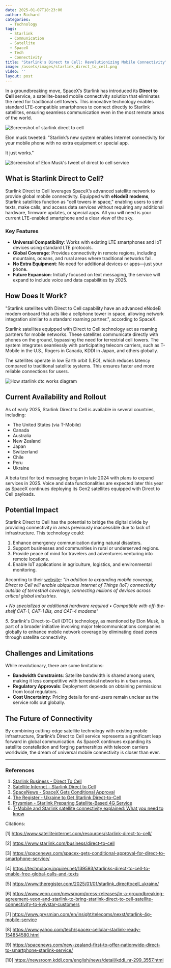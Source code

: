 ```yaml
---
date: 2025-01-07T18:23:00
author: Richard
categories:
  - Technology
tags:
  - Starlink
  - Communication
  - Satellite
  - SpaceX
  - Tech
  - Connectivity
title: "Starlink's Direct to Cell: Revolutionizing Mobile Connectivity"
image: /assets/images/starlink_direct_to_cell.png
video: ''
layout: post
---
```

In a groundbreaking move, SpaceX’s Starlink has introduced its **Direct to Cell** service, a satellite-based mobile connectivity solution that eliminates the need for traditional cell towers. This innovative technology enables standard LTE-compatible smartphones to connect directly to Starlink satellites, ensuring seamless communication even in the most remote areas of the world.

![Screenshot of starlink direct to cell](/RDjarbeng/assets/images/starlink_direct_to_cell.png "Starlink direct to cell website")

Elon musk tweeted: "Starlink’s new system enables Internet connectivity for your mobile phone with no extra equipment or special app. 

It just works."

![Screenshot of Elon Musk's tweet of direct to cell service](/RDjarbeng/assets/images/Elon_Musk_tweet_dtc.png)

## **What is Starlink Direct to Cell?**

Starlink Direct to Cell leverages SpaceX’s advanced satellite network to provide global mobile connectivity. Equipped with **eNodeB modems**, Starlink satellites function as "cell towers in space," enabling users to send texts, make calls, and access data services without requiring any additional hardware, firmware updates, or special apps. All you will need is your current LTE-enabled smartphone and a clear view of the sky.

### **Key Features**

- **Universal Compatibility**: Works with existing LTE smartphones and IoT devices using standard LTE protocols.
- **Global Coverage**: Provides connectivity in remote regions, including mountains, oceans, and rural areas where traditional networks fail.
- **No Extra Equipment**: No need for additional devices or apps—just your phone.
- **Future Expansion**: Initially focused on text messaging, the service will expand to include voice and data capabilities by 2025.

## **How Does It Work?**

"Starlink satellites with Direct to Cell capability have an advanced eNodeB modem onboard that acts like a cellphone tower in space, allowing network integration similar to a standard roaming partner.", according to SpaceX.

Starlink satellites equipped with Direct to Cell technology act as roaming partners for mobile networks. These satellites communicate directly with phones on the ground, bypassing the need for terrestrial cell towers. The system integrates seamlessly with participating telecom carriers, such as T-Mobile in the U.S., Rogers in Canada, KDDI in Japan, and others globally.

The satellites operate in low Earth orbit (LEO), which reduces latency compared to traditional satellite systems. This ensures faster and more reliable connections for users.

![How starlink dtc works diagram](/RDjarbeng/assets/images/starlink_dtc_image.png "Starlink satellites with Direct to Cell capability")

## **Current Availability and Rollout**

As of early 2025, Starlink Direct to Cell is available in several countries, including:

- The United States (via T-Mobile)
- Canada
- Australia
- New Zealand
- Japan
- Switzerland
- Chile
- Peru
- Ukraine

A beta test for text messaging began in late 2024 with plans to expand services in 2025. Voice and data functionalities are expected later this year as SpaceX continues deploying its Gen2 satellites equipped with Direct to Cell payloads.

## **Potential Impact**

Starlink Direct to Cell has the potential to bridge the digital divide by providing connectivity in areas previously inaccessible due to lack of infrastructure. This technology could:

1. Enhance emergency communication during natural disasters.
2. Support businesses and communities in rural or underserved regions.
3. Provide peace of mind for travelers and adventurers venturing into remote locations.
4. Enable IoT applications in agriculture, logistics, and environmental monitoring. 

According to their [website](https://www.starlink.com/business/direct-to-cell): _"In addition to expanding mobile coverage, Direct to Cell will enable ubiquitous Internet of Things (IoT) connectivity outside of terrestrial coverage, connecting millions of devices across critical global industries._

_• No specialized or additional hardware required_
_• Compatible with off-the-shelf CAT-1, CAT-1 Bis, and CAT-4 modems"_

_5._ Starlink's Direct-to-Cell (DTC) technology, as mentioned by Elon Musk, is part of a broader initiative involving major telecommunications companies globally to enhance mobile network coverage by eliminating dead zones through satellite connectivity.

## **Challenges and Limitations**

While revolutionary, there are some limitations:

- **Bandwidth Constraints**: Satellite bandwidth is shared among users, making it less competitive with terrestrial networks in urban areas.
- **Regulatory Approvals**: Deployment depends on obtaining permissions from local regulators.
- **Cost Uncertainty**: Pricing details for end-users remain unclear as the service rolls out globally.

## **The Future of Connectivity**

By combining cutting-edge satellite technology with existing mobile infrastructure, Starlink’s Direct to Cell service represents a significant leap forward in global communication. As SpaceX continues expanding its satellite constellation and forging partnerships with telecom carriers worldwide, the dream of universal mobile connectivity is closer than ever.

---

### References

1. [Starlink Business - Direct To Cell](https://www.starlink.com/business/direct-to-cell)
2. [Satellite Internet - Starlink Direct to Cell](https://www.satelliteinternet.com/resources/starlink-direct-to-cell/)
3. [SpaceNews - SpaceX Gets Conditional Approval](https://spacenews.com/spacex-gets-conditional-approval-for-direct-to-smartphone-service/)
4. [The Register - Ukraine to Get Starlink Direct-to-Cell](https://www.theregister.com/2025/01/01/starlink_directtocell_ukraine/)
5. [Prysmian - Starlink Preparing Satellite-Based 4G Service](https://www.prysmian.com/en/insight/telecoms/nexst/starlink-4g-mobile-service)
6. [T-Mobile and Starlink satellite connectivity explained: What you need to know](https://www.androidauthority.com/t-mobile-starlink-satellite-connectivity-3207661/)

Citations:

[1] https://www.satelliteinternet.com/resources/starlink-direct-to-cell/

[2] https://www.starlink.com/business/direct-to-cell

[3] https://spacenews.com/spacex-gets-conditional-approval-for-direct-to-smartphone-service/

[4] https://technology.inquirer.net/139593/starlinks-direct-to-cell-to-enable-free-global-calls-and-texts

[5] https://www.theregister.com/2025/01/01/starlink_directtocell_ukraine/

[6] https://www.veon.com/newsroom/press-releases/in-a-groundbreaking-agreement-veon-and-starlink-to-bring-starlink-direct-to-cell-satellite-connectivity-to-kyivstar-customers

[7] https://www.prysmian.com/en/insight/telecoms/nexst/starlink-4g-mobile-service

[8] https://www.yahoo.com/tech/spacex-cellular-starlink-ready-154854580.html

[9] https://spacenews.com/new-zealand-first-to-offer-nationwide-direct-to-smartphone-starlink-service/

[10] https://newsroom.kddi.com/english/news/detail/kddi_nr-299_3557.html
